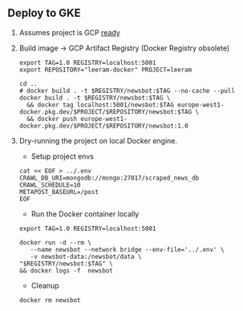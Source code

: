 
## Deploy to GKE

1. Assumes project is GCP [ready](gcloud-init.md)
2. Build image -> GCP Artifact Registry (Docker Registry obsolete)

    ```shell
    export TAG=1.0 REGISTRY=localhost:5001
    export REPOSITORY="leeram-docker" PROJECT=leeram
    ```

    ```shell
    cd ..
    # docker build . -t $REGISTRY/newsbot:$TAG --no-cache --pull 
    docker build . -t $REGISTRY/newsbot:$TAG \
      && docker tag localhost:5001/newsbot:$TAG europe-west1-docker.pkg.dev/$PROJECT/$REPOSITORY/newsbot:$TAG \
      && docker push europe-west1-docker.pkg.dev/$PROJECT/$REPOSITORY/newsbot:1.0
    ```

3. Dry-running the project on local Docker engine.

   * Setup project envs
   
   ```shell
   cat << EOF > ../.env
   CRAWL_DB_URI=mongodb://mongo:27017/scraped_news_db
   CRAWL_SCHEDULE=10
   METAPOST_BASEURL=/post
   EOF
   ```

   * Run the Docker container locally
   
   ```shell
   export TAG=1.0 REGISTRY=localhost:5001

   docker run -d --rm \
      --name newsbot --network bridge --env-file='../.env' \
      -v newsbot-data:/newsbot/data \
   "$REGISTRY/newsbot:$TAG" \
   && docker logs -f  newsbot
   ```
   
   * Cleanup
   
   ```shell
   docker rm newsbot
   ```